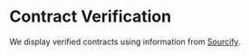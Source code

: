# Contract Verification

We display verified contracts using information from [Sourcify](https://sourcify.dev/).
